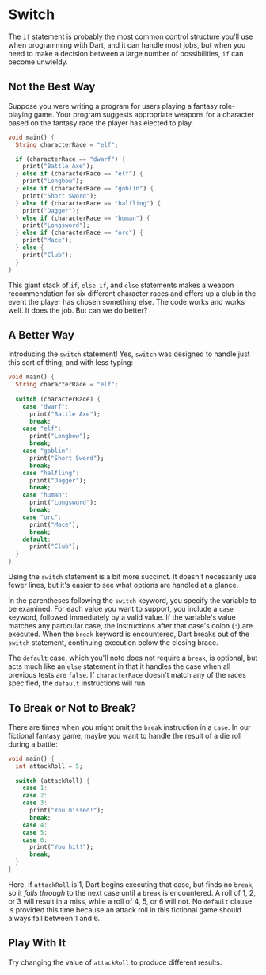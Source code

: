 # Switch

The `if` statement is probably the most common control structure you'll use when programming with Dart, and it can handle most jobs, but when you need to make a decision between a large number of possibilities, `if` can become unwieldy.

## Not the Best Way
Suppose you were writing a program for users playing a fantasy role-playing game. Your program suggests appropriate weapons for a character based on the fantasy race the player has elected to play.

```dart
void main() {
  String characterRace = "elf";

  if (characterRace == "dwarf") {
    print("Battle Axe");
  } else if (characterRace == "elf") {
    print("Longbow");
  } else if (characterRace == "goblin") {
    print("Short Sword");
  } else if (characterRace == "halfling") {
    print("Dagger");
  } else if (characterRace == "human") {
    print("Longsword");
  } else if (characterRace == "orc") {
    print("Mace");
  } else {
    print("Club");
  }
}
```

This giant stack of `if`, `else if`, and `else` statements makes a weapon recommendation for six different character races and offers up a club in the event the player has chosen something else. The code works and works well. It does the job. But can we do better?

## A Better Way
Introducing the `switch` statement! Yes, `switch` was designed to handle just this sort of thing, and with less typing:

```dart
void main() {
  String characterRace = "elf";
  
  switch (characterRace) {
    case "dwarf":
      print("Battle Axe");
      break;
    case "elf":
      print("Longbow");
      break;
    case "goblin":
      print("Short Sword");
      break;
    case "halfling":
      print("Dagger");
      break;
    case "human":
      print("Longsword");
      break;
    case "orc":
      print("Mace");
      break;
    default:
      print("Club");
  }
}
```

Using the `switch` statement is a bit more succinct. It doesn't necessarily use fewer lines, but it's easier to see what options are handled at a glance.

In the parentheses following the `switch` keyword, you specify the variable to be examined. For each value you want to support, you include a `case` keyword, followed immediately by a valid value. If the variable's value matches any particular case, the instructions after that case's colon (`:`) are executed. When the `break` keyword is encountered, Dart breaks out of the `switch` statement, continuing execution below the closing brace.

The `default` case, which you'll note does not require a `break`, is optional, but acts much like an `else` statement in that it handles the case when all previous tests are `false`. If `characterRace` doesn't match any of the races specified, the `default` instructions will run.

## To Break or Not to Break?
There are times when you might omit the `break` instruction in a `case`. In our fictional fantasy game, maybe you want to handle the result of a die roll during a battle:

```dart
void main() {
  int attackRoll = 5;
  
  switch (attackRoll) {
    case 1:
    case 2:
    case 3:
      print("You missed!");
      break;
    case 4:
    case 5:
    case 6:
      print("You hit!");
      break;
  }
}
```

Here, if `attackRoll` is 1, Dart begins executing that case, but finds no `break`, so it _falls through_ to the next case until a `break` is encountered. A roll of 1, 2, or 3 will result in a miss, while a roll of 4, 5, or 6 will not. No `default` clause is provided this time because an attack roll in this fictional game should always fall between 1 and 6.

## Play With It

Try changing the value of `attackRoll` to produce different results.